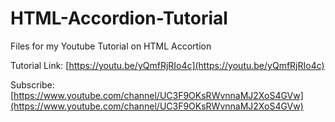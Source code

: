 # HTML-Accordion-Tutorial
Files for my Youtube Tutorial on HTML Accortion


Tutorial Link: [https://youtu.be/yQmfRjRIo4c](https://youtu.be/yQmfRjRIo4c)


Subscribe: [https://www.youtube.com/channel/UC3F9OKsRWvnnaMJ2XoS4GVw](https://www.youtube.com/channel/UC3F9OKsRWvnnaMJ2XoS4GVw)

